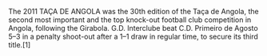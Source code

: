 The 2011 TAÇA DE ANGOLA was the 30th edition of the Taça de Angola, the second most important and the top knock-out football club competition in Angola, following the Girabola. G.D. Interclube beat C.D. Primeiro de Agosto 5–3 in a penalty shoot-out after a 1–1 draw in regular time, to secure its third title.[1]
